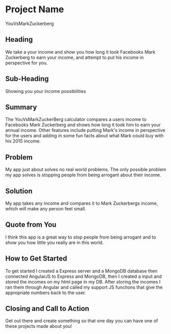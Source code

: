 # Project Name #
YouVsMarkZuckerberg

## Heading ##
We take a your income and show you how long it took Facebooks Mark Zuckerberg to earn your income, and attempt to put his income in perspective for you.

## Sub-Heading ##
Showing you your income possibilities

## Summary ##
The YouVsMarkZuckerBerg calculator compares a users income to Facebooks Mark Zuckerberg and shows how long it took him to earn your annual income. Other features include putting Mark's income in perspective for the users and adding in some fun facts about what Mark could buy with his 2015 income.

## Problem ##
My app just about solves no real world problems. The only possible problem my app solves is stopping people from being arrogant about their income.

## Solution ##
My app takes any income and compares it to Mark Zuckerbergs income, which will make any person feel small.

## Quote from You ##
I think this app is a great way to stop people from being arrogant and to show you how little you really are in this world.

## How to Get Started ##
To get started I created a Express server and a MongoDB database then connected AngularJS to Express and MongoDB, then I created a input and stored the incomes on my html page in my DB. After storing the incomes I ran them through Angular and called my support JS functions that give the appropriate numbers back to the user.

## Closing and Call to Action ##
Get out there and create something so that one day you can have one of these projects made about you!
